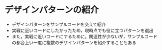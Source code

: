 # デザインパターンの紹介

- デザインパターンをサンプルコードを交えて紹介
- 実戦に近いコードにしたかったため，現時点でも役に立つパターンを選出
- また，実戦に近いコードにするために，関連性が少ないが，サンプルコードの都合上い一度に複数のデザインパターンを紹介することもある
